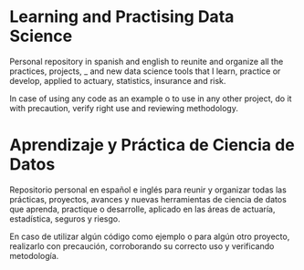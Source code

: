 # Learning and Practising Data Science
Personal repository in spanish and english to reunite and organize all the practices, projects, _ and new data science tools that I learn, practice or develop, applied to actuary, statistics, insurance and risk.

In case of using any code as an example o to use in any other project, do it with precaution, verify right use and reviewing methodology.

# Aprendizaje y Práctica de Ciencia de Datos
Repositorio personal en español e inglés para reunir y organizar todas las prácticas, proyectos, avances y nuevas herramientas de ciencia de datos que aprenda, practique o desarrolle, aplicado en las áreas de actuaría, estadística, seguros y riesgo.

En caso de utilizar algún código como ejemplo o para algún otro proyecto, realizarlo con precaución, corroborando su correcto uso y verificando metodología.
